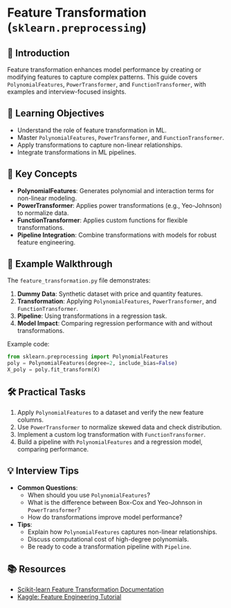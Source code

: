 # Feature Transformation (`sklearn.preprocessing`)

## 📖 Introduction
Feature transformation enhances model performance by creating or modifying features to capture complex patterns. This guide covers `PolynomialFeatures`, `PowerTransformer`, and `FunctionTransformer`, with examples and interview-focused insights.

## 🎯 Learning Objectives
- Understand the role of feature transformation in ML.
- Master `PolynomialFeatures`, `PowerTransformer`, and `FunctionTransformer`.
- Apply transformations to capture non-linear relationships.
- Integrate transformations in ML pipelines.

## 🔑 Key Concepts
- **PolynomialFeatures**: Generates polynomial and interaction terms for non-linear modeling.
- **PowerTransformer**: Applies power transformations (e.g., Yeo-Johnson) to normalize data.
- **FunctionTransformer**: Applies custom functions for flexible transformations.
- **Pipeline Integration**: Combine transformations with models for robust feature engineering.

## 📝 Example Walkthrough
The `feature_transformation.py` file demonstrates:
1. **Dummy Data**: Synthetic dataset with price and quantity features.
2. **Transformation**: Applying `PolynomialFeatures`, `PowerTransformer`, and `FunctionTransformer`.
3. **Pipeline**: Using transformations in a regression task.
4. **Model Impact**: Comparing regression performance with and without transformations.

Example code:
```python
from sklearn.preprocessing import PolynomialFeatures
poly = PolynomialFeatures(degree=2, include_bias=False)
X_poly = poly.fit_transform(X)
```

## 🛠️ Practical Tasks
1. Apply `PolynomialFeatures` to a dataset and verify the new feature columns.
2. Use `PowerTransformer` to normalize skewed data and check distribution.
3. Implement a custom log transformation with `FunctionTransformer`.
4. Build a pipeline with `PolynomialFeatures` and a regression model, comparing performance.

## 💡 Interview Tips
- **Common Questions**:
  - When should you use `PolynomialFeatures`?
  - What is the difference between Box-Cox and Yeo-Johnson in `PowerTransformer`?
  - How do transformations improve model performance?
- **Tips**:
  - Explain how `PolynomialFeatures` captures non-linear relationships.
  - Discuss computational cost of high-degree polynomials.
  - Be ready to code a transformation pipeline with `Pipeline`.

## 📚 Resources
- [Scikit-learn Feature Transformation Documentation](https://scikit-learn.org/stable/modules/preprocessing.html#preprocessing)
- [Kaggle: Feature Engineering Tutorial](https://www.kaggle.com/learn/feature-engineering)